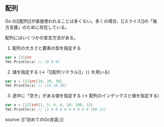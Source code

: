 ## 配列

Go の[[配列]]が直接使われることは多くない。多くの場合、[[スライス]]の「後方支援」のために存在している。

配列にはいくつかの宣言方法がある。

1. 配列の大きさと要素の型を指定する

```go
var x [3]int
fmt.Println(x) // [0 0 0]
```

2. 値を指定する (→「[[配列リテラル]]」`{}` を用いる)
```go
var x = [3]int{10, 20, 30}
fmt.Println(x) // [10 20 30]
```

3. 途中に「空き」がある値を指定する (→ 配列のインデックスと値を指定する)
```go
var x = [12]int{1, 5: 4, 6, 10: 100, 15}
fmt.Println(x) // [1 0 0 0 0 4 6 0 0 0 100 15]
```

source: [[『初めてのGo言語』]]
